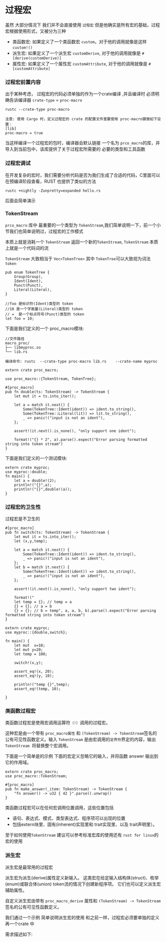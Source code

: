 # 过程宏

虽然 大部分情况下 我们并不会直接使用 `过程宏` 但是他确实是所有宏的基础，过程宏根据使用形式，又被分为三种

 - 类函数宏:  如果定义了一个类函数宏 `custom`，对于他的调用就像是这样 `custom!()` 
 - 派生宏: 如果定义了一个派生宏 `customDerive`, 对于他的调用就像是 `#[derive(customDerive)]`
 - 属性宏: 如果定义了一个属性宏 `customAttribute`, 对于他的调用就像是 `#[customAttribute]`




### 过程宏前置内容

出于某种考虑， 过程宏的代码必须单独的作为一个crate编译 ,并且编译时 必须明确告诉编译器  `crate-type` = `proc-macro` 

```
rustc --crate-type proc-macro

注意: 使用 Cargo 时，定义过程宏的 crate 的配置文件里要使用 proc-macro键做如下设置：
[lib]
proc-macro = true
```

当这样编译一个过程宏的包时，编译器会默认链接 一个名为 `prco_macro`的库，并导入到当前包中，该库提供了关于过程宏所需要的
必要的类型和工具函数


### 过程宏调试

在开发复杂的宏时，我们需要分析代码是否为我们生成了合适的代码，C里面可以在预编译阶段查看，RUST 也提供了类似的方法

```
rustc +nightly -Zunpretty=expanded hello.rs
```

后面会简单演示


### TokenStream 

`prco_macro` 库中 最重要的一个类型为  `TokenStream`,我们简单说明一下，前一个小节我们也简单说明过，过程宏的工作模式

本质上就是消耗一个  `TokenStream` 返回一个新的`TokenStream`,  `TokenStream` 本质上就是一个代码词的流


`TokenStream` 大致相当于 `Vec<TokenTree>` 其中 `TokenTree`可以大致视为词法 `token` 

```
pub enum TokenTree {
    Group(Group),
    Ident(Ident),
    Punct(Punct),
    Literal(Literal),
}

//foo 是标识符(Ident)类型的 token
//10 是一个字面量(Literal)类型的 token
// =  是一个标点符号(Punct)类型的 token
let foo = 10; 

```

下面是我们定义的一个 proc_macro模块: 

```
//文件路径
macro_proc/
├── libmyproc.so
└── lib.rs

编译命令: rustc  --crate-type proc-macro lib.rs    --crate-name myproc 

extern crate proc_macro;

use proc_macro::{TokenStream, TokenTree};

#[proc_macro]
pub fn double(ts: TokenStream) -> TokenStream {
    let mut it = ts.into_iter();

    let a = match it.next() {
        Some(TokenTree::Ident(ident)) => ident.to_string(),
        Some(TokenTree::Literal(lit)) => lit.to_string(),
        _ => panic!("input is not an ident"),
    };

    assert!(it.next().is_none(), "only support one ident");

    format!("{} * 2", a).parse().expect("Error parsing formatted string into token stream")
}

```

下面是我们定义的一个测试模块: 

```
extern crate myproc;
use myproc::double;
fn main() {
	let a = double!(2);
	println!("{}",a);
	println!("{}",double!(a));
}

```



### 过程宏的卫生性 

过程宏是不卫生的 


```
#[proc_macro]
pub fn switch(ts: TokenStream) -> TokenStream {
    let mut it = ts.into_iter();
	let (x,y,temp);
	
    let a = match it.next() {
        Some(TokenTree::Ident(ident)) => ident.to_string(),
        _ => panic!("input is not an ident"),
    };
	let b = match it.next() {
        Some(TokenTree::Ident(ident)) => ident.to_string(),
        _ => panic!("input is not an ident"),
    };

    assert!(it.next().is_none(), "only support two ident");

    format!("
	let temp = {}; // temp = a 
	{} = {}; // a = b 
	{} = {}; // b = temp", a, a, b, b).parse().expect("Error parsing formatted string into token stream")
}
```

```
extern crate myproc;
use myproc::{double,switch};

fn main() {
    let mut  x=10;
    let mut y=20;
    let temp = 100;

    switch!(x,y);

    assert_eq!(x, 20);
    assert_eq!(y, 10);

    println!("temp {}",temp);
    assert_eq!(temp, 10);

}

```



### 类函数过程宏

类函数过程宏是使用宏调用运算符`（!）`调用的过程宏。

这种宏是由一个带有 `proc_macro属性` 和 `(TokenStream) -> TokenStream`签名的 
公有可见性函数定义。输入 `TokenStream` 是由宏调用的`定界符`界定的内容，输出 `TokenStream `将替换整个宏调用。

下面是一个简单是的示例 下面的宏定义忽略它的输入，并将函数 answer 输出到它的作用域。
```
extern crate proc_macro;
use proc_macro::TokenStream;

#[proc_macro]
pub fn make_answer(_item: TokenStream) -> TokenStream {
    "fn answer() -> u32 { 42 }".parse().unwrap()
}
```

类函数过程宏可以在任何宏调用位置调用，这些位置包括

 - 语句、表达式、模式、类型表达式、程序项可以出现的位置 
 - 包括extern块里、固有(inherent)实现里和 trait实现里、以及 trait声明里）。

至于如何使用`TokenStream` 建议可以参考标准宏库的使用还有 `rust for linux`的宏的使用


### 派生宏

派生宏是最常用的过程宏 

派生宏为派生(derive)属性定义新输入。
这类宏在给定输入结构体(struct)、枚举(enum)或联合体(union) token流的情况下创建新程序项。
它们也可以定义派生宏辅助属性。

自定义派生宏由带有 `proc_macro_derive` 属性和 `(TokenStream) -> TokenStream`签名的公有可见性函数定义。


我们通过一个示例 简单说明派生宏的使用 和之前一样，过程宏必须要单独的定义再一个crate 中
 
需求描述如下: 



